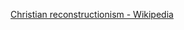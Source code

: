 ﻿[Christian reconstructionism - Wikipedia](https://en.wikipedia.org/wiki/Christian_reconstructionism)